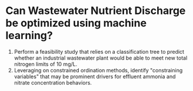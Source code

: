 # Can Wastewater Nutrient Discharge be optimized using machine learning?
1. Perform a feasibility study that relies on a classification tree to predict whether an industrial wastewater plant would be able to meet new total nitrogen limits of 10 mg/L.
2. Leveraging on constrained ordination methods, identify "constraining variables" that may be prominent drivers for effluent ammonia and nitrate concentration behaviors.
